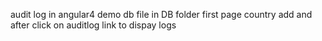 audit log in angular4
demo db file in DB folder 
first page country add and after click on auditlog link to dispay logs